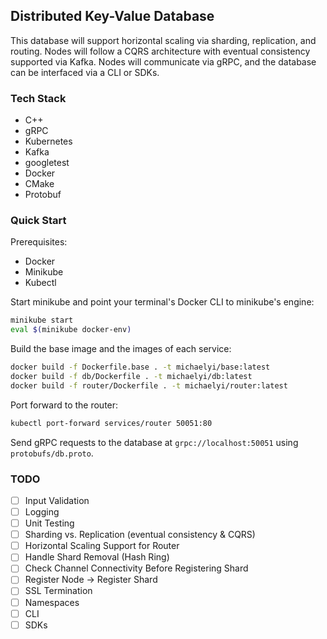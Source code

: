 ## Distributed Key-Value Database

This database will support horizontal scaling via sharding, replication, and
routing. Nodes will follow a CQRS architecture with eventual consistency
supported via Kafka. Nodes will communicate via gRPC, and the database can be
interfaced via a CLI or SDKs.

### Tech Stack
- C++
- gRPC
- Kubernetes
- Kafka
- googletest
- Docker
- CMake
- Protobuf

### Quick Start

Prerequisites:
- Docker
- Minikube
- Kubectl

Start minikube and point your terminal's Docker CLI to minikube's engine:
```bash
minikube start
eval $(minikube docker-env)
```

Build the base image and the images of each service:
```bash
docker build -f Dockerfile.base . -t michaelyi/base:latest
docker build -f db/Dockerfile . -t michaelyi/db:latest
docker build -f router/Dockerfile . -t michaelyi/router:latest
```

Port forward to the router:
```bash
kubectl port-forward services/router 50051:80
```

Send gRPC requests to the database at `grpc://localhost:50051` using `protobufs/db.proto`.

### TODO
- [ ] Input Validation
- [ ] Logging
- [ ] Unit Testing
- [ ] Sharding vs. Replication (eventual consistency & CQRS)
- [ ] Horizontal Scaling Support for Router
- [ ] Handle Shard Removal (Hash Ring)
- [ ] Check Channel Connectivity Before Registering Shard
- [ ] Register Node -> Register Shard
- [ ] SSL Termination
- [ ] Namespaces
- [ ] CLI
- [ ] SDKs
